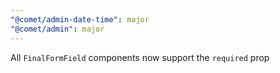 ```yaml
---
"@comet/admin-date-time": major
"@comet/admin": major
---
```


All `FinalFormField` components now support the `required` prop
